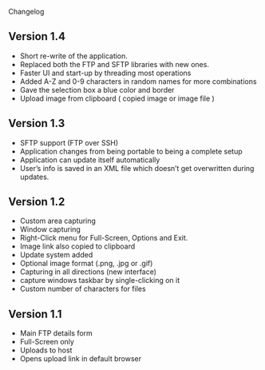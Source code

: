 Changelog

## Version 1.4

- Short re-write of the application.
- Replaced both the FTP and SFTP libraries with new ones.
- Faster UI and start-up by threading most operations
- Added A-Z and 0-9 characters in random names for more combinations
- Gave the selection box a blue color and border
- Upload image from clipboard ( copied image or image file )

## Version 1.3

- SFTP support (FTP over SSH)
- Application changes from being portable to being a complete setup
- Application can update itself automatically
- User’s info is saved in an XML file which doesn’t get overwritten during updates.

## Version 1.2

- Custom area capturing
- Window capturing
- Right-Click menu for Full-Screen, Options and Exit.
- Image link also copied to clipboard
- Update system added
- Optional image format (.png, .jpg or .gif)
- Capturing in all directions (new interface)
- capture windows taskbar by single-clicking on it
- Custom number of characters for files

## Version 1.1

- Main FTP details form
- Full-Screen only
- Uploads to host
- Opens upload link in default browser
